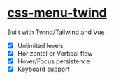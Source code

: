# [css-menu-twind](https://craigerskine.github.io/css-menu-twind/)
Built with Twind/Tailwind and Vue

- [x] Unlimited levels
- [x] Horizontal or Vertical flow
- [x] Hover/Focus persistence
- [x] Keyboard support